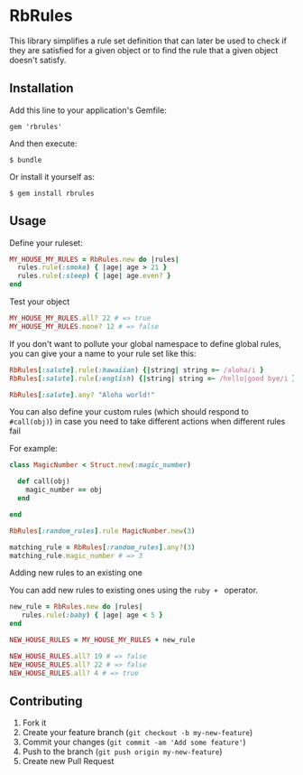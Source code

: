# RbRules

This library simplifies a rule set definition that can later be used to check if they
are satisfied for a given object or to find the rule that a given object doesn't satisfy.

## Installation

Add this line to your application's Gemfile:

    gem 'rbrules'

And then execute:

    $ bundle

Or install it yourself as:

    $ gem install rbrules

## Usage

Define your ruleset:

```ruby
MY_HOUSE_MY_RULES = RbRules.new do |rules|
  rules.rule(:smoke) { |age| age > 21 }
  rules.rule(:sleep) { |age| age.even? }
end
```

Test your object

```ruby
MY_HOUSE_MY_RULES.all? 22 # => true
MY_HOUSE_MY_RULES.none? 12 # => false
```

If you don't want to pollute your global namespace to define global rules, you can give
your a name to your rule set like this:

```ruby
RbRules[:salute].rule(:hawaiian) {|string| string =~ /aloha/i }
RbRules[:salute].rule(:english) {|string| string =~ /hello|good bye/i }

RbRules[:salute].any? "Aloha world!"
```

You can also define your custom rules (which should respond to `#call(obj)`) in case
you need to take different actions when different rules fail

For example:

```ruby
class MagicNumber < Struct.new(:magic_number)

  def call(obj)
    magic_number == obj
  end

end

RbRules[:random_rules].rule MagicNumber.new(3)

matching_rule = RbRules[:random_rules].any?(3)
matching_rule.magic_number # => 3
```

Adding new rules to an existing one

You can add new rules to existing ones using the `ruby + ` operator.

```ruby
new_rule = RbRules.new do |rules|
   rules.rule(:baby) { |age| age < 5 }
end

NEW_HOUSE_RULES = MY_HOUSE_MY_RULES + new_rule

NEW_HOUSE_RULES.all? 19 # => false
NEW_HOUSE_RULES.all? 22 # => false
NEW_HOUSE_RULES.all? 4 # => true
```


## Contributing

1. Fork it
2. Create your feature branch (`git checkout -b my-new-feature`)
3. Commit your changes (`git commit -am 'Add some feature'`)
4. Push to the branch (`git push origin my-new-feature`)
5. Create new Pull Request
